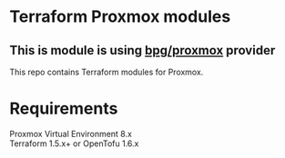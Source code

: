 # Terraform Proxmox modules
## This is module is using [bpg/proxmox](https://registry.terraform.io/providers/bpg/proxmox/latest) provider
This repo contains Terraform modules for Proxmox.

# Requirements
Proxmox Virtual Environment 8.x  
Terraform 1.5.x+ or OpenTofu 1.6.x
